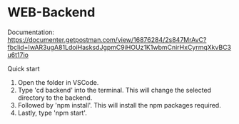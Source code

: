 # WEB-Backend

Documentation: https://documenter.getpostman.com/view/16876284/2s847MrAvC?fbclid=IwAR3ugA81LdoiHasksdJgpmC9iHOUz1K1wbmCnirHxCyrmqXkvBC3u6t17io

Quick start

1.    Open the folder in VSCode.
2.    Type 'cd backend' into the terminal. This will change the selected directory to the backend.
3.    Followed by 'npm install'. This will install the npm packages required.
4.    Lastly, type 'npm start'.
